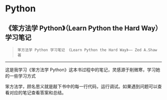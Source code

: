 # Python
## 《笨方法学 Python》（Learn Python the Hard Way）学习笔记

> `笨方法学 Python 学习笔记
> 《Learn Python the Hard Way》—— Zed A.Shaw 著`

------

这是我学习《笨方法学 Python》这本书过程中的笔记，灵感源于削微寒，学习她的一些学习方式

[削微寒 521xueweihan]: https://github.com/521xueweihan/python



笨方法学，顾名思义就是敲下书中的每一行代码，运行调试。如果遇到问题可以查看对应的笔记查看答案和总结。

[^]: 我用的是PyCharm编辑器

